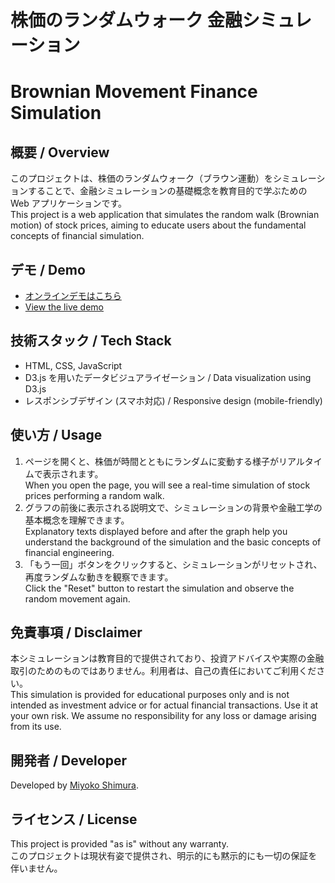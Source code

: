 # 株価のランダムウォーク 金融シミュレーション  
# Brownian Movement Finance Simulation

## 概要 / Overview
このプロジェクトは、株価のランダムウォーク（ブラウン運動）をシミュレーションすることで、金融シミュレーションの基礎概念を教育目的で学ぶための Web アプリケーションです。  
This project is a web application that simulates the random walk (Brownian motion) of stock prices, aiming to educate users about the fundamental concepts of financial simulation.

## デモ / Demo
- [オンラインデモはこちら](https://brownian-movement-finance.netlify.app/)  
- [View the live demo](https://brownian-movement-finance.netlify.app/)

## 技術スタック / Tech Stack
- HTML, CSS, JavaScript
- D3.js を用いたデータビジュアライゼーション / Data visualization using D3.js
- レスポンシブデザイン (スマホ対応) / Responsive design (mobile-friendly)

## 使い方 / Usage
1. ページを開くと、株価が時間とともにランダムに変動する様子がリアルタイムで表示されます。  
   When you open the page, you will see a real-time simulation of stock prices performing a random walk.
2. グラフの前後に表示される説明文で、シミュレーションの背景や金融工学の基本概念を理解できます。  
   Explanatory texts displayed before and after the graph help you understand the background of the simulation and the basic concepts of financial engineering.
3. 「もう一回」ボタンをクリックすると、シミュレーションがリセットされ、再度ランダムな動きを観察できます。  
   Click the "Reset" button to restart the simulation and observe the random movement again.

## 免責事項 / Disclaimer
本シミュレーションは教育目的で提供されており、投資アドバイスや実際の金融取引のためのものではありません。利用者は、自己の責任においてご利用ください。  
This simulation is provided for educational purposes only and is not intended as investment advice or for actual financial transactions. Use it at your own risk. We assume no responsibility for any loss or damage arising from its use.

## 開発者 / Developer
Developed by [Miyoko Shimura](https://www.linkedin.com/in/miyoko-shimura/).

## ライセンス / License
This project is provided "as is" without any warranty.  
このプロジェクトは現状有姿で提供され、明示的にも黙示的にも一切の保証を伴いません。
